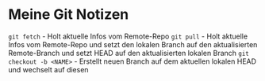 # Meine Git Notizen

`git fetch` - Holt aktuelle Infos vom Remote-Repo
`git pull` - Holt aktuelle Infos vom Remote-Repo und setzt den lokalen Branch auf den aktualisierten Remote-Branch und setzt HEAD auf den aktualisierten lokalen Branch
`git checkout -b <NAME>` - Erstellt neuen Branch auf dem aktuellen lokalen HEAD und wechselt auf diesen
